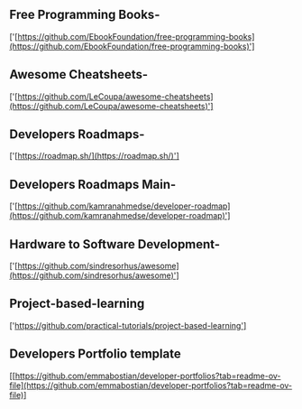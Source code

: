 
## Free Programming Books-
['[https://github.com/EbookFoundation/free-programming-books](https://github.com/EbookFoundation/free-programming-books)']

## Awesome Cheatsheets-
['[https://github.com/LeCoupa/awesome-cheatsheets](https://github.com/LeCoupa/awesome-cheatsheets)']

## Developers Roadmaps-
['[https://roadmap.sh/](https://roadmap.sh/)']

## Developers Roadmaps Main-
['[https://github.com/kamranahmedse/developer-roadmap](https://github.com/kamranahmedse/developer-roadmap)']

## Hardware to Software Development-
['[https://github.com/sindresorhus/awesome](https://github.com/sindresorhus/awesome)']

## Project-based-learning
['https://github.com/practical-tutorials/project-based-learning']

## Developers Portfolio template
[[https://github.com/emmabostian/developer-portfolios?tab=readme-ov-file](https://github.com/emmabostian/developer-portfolios?tab=readme-ov-file)]